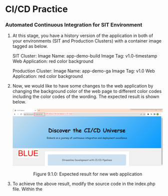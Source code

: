 # CI/CD Practice

### Automated Continuous Integration for SIT Environment
1. At this stage, you have a history version of the application in both of your environments (SIT and Production Clusters) with a container image tagged as below.

    SIT Cluster:
    Image Name: app-demo-build
    Image Tag: v1.0-timestamp
    Web Application: red color background

    Production Cluster:
    Image Name: app-demo-ga
    Image Tag: v1.0
    Web Application: red color background

2. Now, we would like to have some changes to the web application by changing the background color of the web page to different color codes including the color codes of the wording. The expected result is shown below.

    ![figure9.1.0](./images/9.1.0.png)

    <p align="center"> Figure 9.1.0: Expected result for new web application </p>

3. To achieve the above result, modify the source code in the index.php file.  Within the <style> tag, perform the actions as in the below screenshots for the styling of different headers.

    ![figure9.1.1](./images/9.1.1.png)

    <p align="center"> Figure 9.1.1: Modify the scripts in the index.php </p>

4. Once modified, commit the changes to the CodeArts Repo, and you should see the SIT pipeline is automatically triggered upon the source code commit. Verify the web application had changed to the blue color background in SIT environment.

5. Deploy a similar application to the production cluster by manually triggering the pipeline with the settings of below runtime parameters.

    buildVersion: v1.1
    imageName: app-demo-ga

6. Verify the web application had changed to the blue color background in SIT environment.

### Blue-Green Deployment Strategy for Production Environment </p>

1. At this stage, you have a new version of the application in the production environment with a container image tag as below.

    Production Cluster:
    Image Name: app-demo-ga
    Image Tag: v1.1
    Web Application: blue color background

2. Now, we are going to simulate the blue-green deployment strategy in the production environment. As shown in Figure 9.2.0, there will be two versions of the web application being deployed to the production cluster where one application is in active mode and another remains idle. The load balancer bound to the production cluster will first point to the current version (blue color background, v1.1) of the web application. If the new version of the application (green color background, v1.2) had tested successfully in the SIT environment, then the load balancer will switch to point to the new version of the web application. This is to ensure minimum downtime of the web application when there is a frequent update on the web application based on demand and requirements.

    ![figure9.2.0](./images/9.2.0.png)

    <p align="center"> Figure 9.2.0: Modify the scripts in the index.php </p>

3. To achieve such a deployment strategy, we need to release a new version of the application to the SIT and Production environment. Modify the source code in the index.php file, within the <style> tag, and perform the actions as in the below screenshots for the styling of different headers.

    ![figure9.2.1](./images/9.2.1.png)

    <p align="center"> Figure 9.2.1: Modify the scripts in the index.php </p>

4. Select the production pipeline for green deployment, set the runtime parameters, and initiate the deployment to deploy the web application to the production cluster. 

    ![figure9.2.2](./images/9.2.2.png)

    <p align="center"> Figure 9.2.2: Configure the runtime parameters to initiate the deployment </p>

5. Navigate to the production cluster management console, you should see two deployments with different image tags.

    ![figure9.2.3](./images/9.2.3.png)

    <p align="center"> Figure 9.2.3: Configure the runtime parameters to initiate the deployment </p>

6. To patch the service from blue deployments to green deployments, we will use the command below. Before patching the service, you should have connected to the production cluster from your local machine by following the steps stated in Connect to CCE using kubectl.
    ```$ kubectl -n ns-devops patch service elb-app-prod  -p '{"spec":{"selector":{"app": "php-fpm-nginx-green"}}}'```

7. If you have successfully patched the service from blue to green deployment, you will see a similar result as the below screenshots.
    Before patching,
    ![figure9.2.4](./images/9.2.4.png)
    
    <p align="center"> Figure 9.2.4: ELB before patching </p>

    ![figure9.2.5](./images/9.2.5.png)
    
    <p align="center"> Figure 9.2.5: Web Application before patching </p>

    After patching,
    ![figure9.2.6](./images/9.2.6.png)
    
    <p align="center"> Figure 9.2.6: ELB after patching </p>

    ![figure9.2.7](./images/9.2.7.png)
    
    <p align="center"> Figure 9.2.7: Web Application after patching </p>

### Version control rollback with the use of image tagging for the production environment

To simulate the version control rollback in the production environment, we need to patch the service back to the blue deployment from the last step. This is because the deployment contains two versions of the web application (red and blue color background). We can simulate the scenario of version rollback of the web application from version v1.1 (blue color background) to v1.0 (red color background). 

1. First, run the command below to point the ELB to the blue deployment.

    ![figure9.3.0](./images/9.3.0.png)
    
    <p align="center"> Figure 9.3.0: ELB of Production Cluster </p>

2. Access the web application to ensure that the web application is in blue color background.

3. Navigate to the CodeArts Deploy service, and search for the deploy task where the buildVersion is v1.0. Rollback the wen application to v1.0 which represents the red color background.

    ![figure9.3.1](./images/9.3.1.png)
    
    <p align="center"> Figure 9.3.1: Version Rollback </p>

4. Verify the web application had rollback to the history version of the red color background.